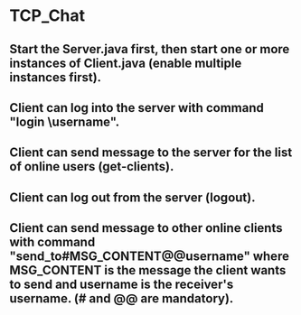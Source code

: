 # TCP_Chat
## Start the Server.java first, then start one or more instances of Client.java (enable multiple instances first).
## Client can log into the server with command "login \username\".
## Client can send message to the server for the list of online users (get-clients).
## Client can log out from the server (logout).
## Client can send message to other online clients with command "send_to#MSG_CONTENT@@username" where MSG_CONTENT is the message the client wants to send and username is the receiver's username. (# and @@ are mandatory).  
